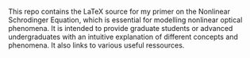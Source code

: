 This repo contains the LaTeX source for my primer on the Nonlinear Schrodinger Equation, which is essential for modelling nonlinear optical phenomena. It is intended to provide graduate students or advanced undergraduates with an intuitive explanation of different concepts and phenomena. It also links to various useful ressources.
